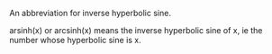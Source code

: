 An abbreviation for inverse hyperbolic sine.

arsinh(x) or arcsinh(x) means the inverse hyperbolic sine of x, ie the
number whose hyperbolic sine is x.
